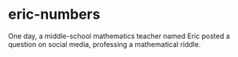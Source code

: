 # eric-numbers
One day, a middle-school mathematics teacher named Eric posted a question on social media, professing a mathematical riddle.
